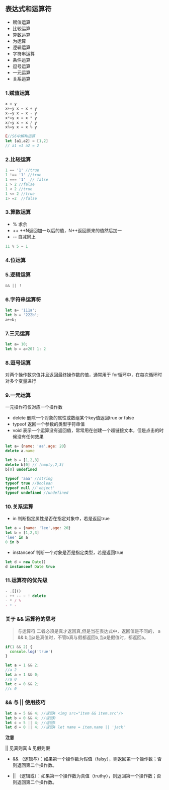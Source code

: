 ## 表达式和运算符
- 赋值运算
- 比较运算
- 算数运算
- 为运算
- 逻辑运算
- 字符串运算
- 条件运算
- 逗号运算
- 一元运算
- 关系运算

### 1.赋值运算
```js
x = y
x+=y x = x + y
x-=y x = x - y
x*=y x = x * y
x/=y x = x / y
x%=y x = x % y

E//S6中解构运算
let [a1,a2] = [1,2]
// a1 =1 a2 = 2
```

### 2.比较运算
```js
1 == '1' //true 
1 !== '1' //true
1 === '1'  // false
1 > 2 //false
1 < 2 //true
1 <= 2 //true
1> =2  //false

```
### 3.算数运算


- % 求余
- ++ ++N返回加一以后的值，N++返回原来的值然后加一
- -- 自减同上    

~~~js
11 % 5 = 1
~~~
### 4.位运算
### 5.逻辑运算
```js
&& || ！
```
### 6.字符串运算符
~~~js
let a= '111a';
let b = '222b';
a+=b;
~~~
### 7.三元运算
~~~js
let a= 10;
let b = a>20? 1: 2
~~~
### 8.逗号运算
对两个操作数求值并且返回最终操作数的值，通常用于 for循环中，在每次循环时对多个变量进行
### 9.一元运算
一元操作符仅对应一个操作数
- delete 删除一个对象的属性或数组某个key值返回true or false
- typeof 返回一个参数的类型字符串值
- void   表示一个运算没有返回值，常常用在创建一个超链接文本，但是点击的时候没有任何效果

```js
let a= {name: 'aa',age: 20}
delete a.name

let b = [1,2,3]
delete b[0] // [empty,2,3]
b[0] undefined
 
typeof 'aaa' //string
typeof true //Boolean
typeof null //'object'
typeof undefined //undefined


```

### 10.关系运算
- in 判断指定属性是否在指定对象中，若是返回true
```js
let a = {name: 'lee',age: 20}
let b = [1,2,3]
'lee' in a
0 in b 
```

- instanceof 判断一个对象是否是指定类型，若是返回true
```js
let d = new Date()
d instanceof Date true
```
### 11.运算符的优先级
```js
- .[]()
- ++ -- ~ ! delete
- * / %
- + -
```
### 关于 && 运算符的思考
> 与运算符 二者必须是真才返回真,但是当在表达式中，返回值是不同的， a && b,当a是真值时，不管b真与假都返回b,当a是假值时，都返回a。 

```js
if(1 && 2) {
  console.log('true')
}

let a = 1 && 2;
//a 2
let a = 1 && 0;
//a 0
let c = 0 && 2;
//c 0

```

### && 与 || 使用技巧

```js
let a = 5 && 4; //返回4 <img src="item && item.src"/>
let b = 0 && 4; //返回0
let c = 5 || 4; //返回5
let d = 0 || 4; //返回4 let name = item.name || 'jack'

```

**注意** 

|| 见真则真  & 见假则假

-  && （逻辑与）：如果第一个操作数为假值（falsy），则返回第一个操作数；否则返回第二个操作数。 
 
-  || （逻辑或）：如果第一个操作数为真值（truthy），则返回第一个操作数；否则返回第二个操作数。 


